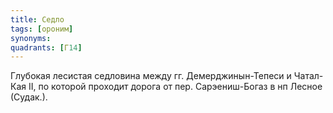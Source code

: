 ```yaml
---
title: Седло
tags: [ороним]
synonyms:
quadrants: [Г14]
---
```


Глубокая лесистая седловина между гг. Демерджинын-Тепеси и Чатал-Кая II, по
которой проходит дорога от пер. Сарэениш-Богаз в нп Лесное (Судак.).
